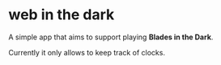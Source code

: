 # web in the dark

A simple app that aims to support playing **Blades in the Dark**.

Currently it only allows to keep track of clocks.